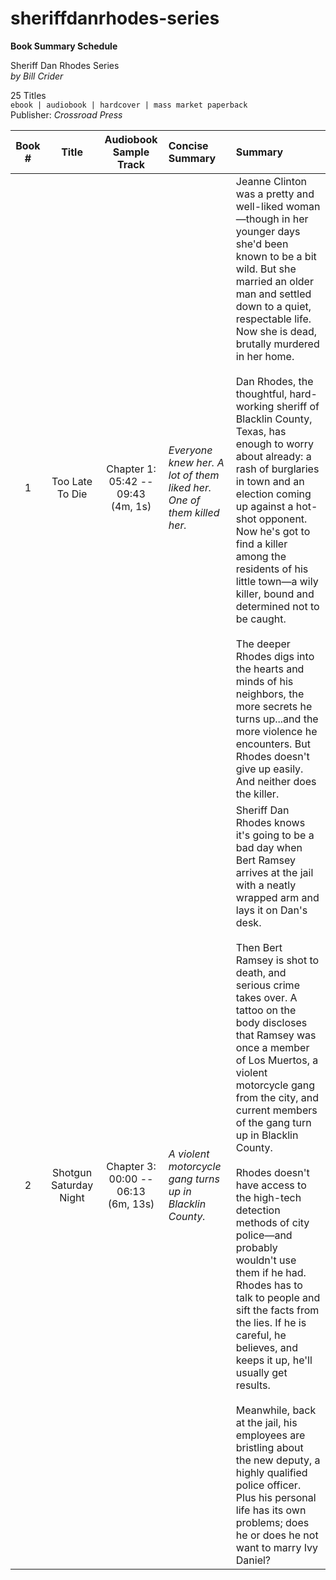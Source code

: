 # sheriffdanrhodes-series

**Book Summary Schedule**  

Sheriff Dan Rhodes Series  
*by Bill Crider*
  
25 Titles   
`ebook | audiobook | hardcover | mass market paperback `  
Publisher: *Crossroad Press*  
  

| Book #| Title                           | Audiobook Sample Track   			| Concise Summary																| Summary 										|
| :---: | :-------------------------:     |  :---------:           				| :---------          															| :---------             						|
| 1     | Too Late To Die                 | Chapter 1: 05:42 -- 09:43<br>(4m, 1s)	| *Everyone knew her. A lot of them liked her. One of them killed her.*     	| Jeanne Clinton was a pretty and well-liked woman—though in her younger days she'd been known to be a bit wild. But she married an older man and settled down to a quiet, respectable life. Now she is dead, brutally murdered in her home.<br><br>Dan Rhodes, the thoughtful, hard-working sheriff of Blacklin County, Texas, has enough to worry about already: a rash of burglaries in town and an election coming up against a hot-shot opponent. Now he's got to find a killer among the residents of his little town—a wily killer, bound and determined not to be caught.<br><br>The deeper Rhodes digs into the hearts and minds of his neighbors, the more secrets he turns up...and the more violence he encounters. But Rhodes doesn't give up easily. And neither does the killer. | 
| 2     | Shotgun Saturday Night          | Chapter 3: 00:00 -- 06:13<br>(6m, 13s)	| *A violent motorcycle gang turns up in Blacklin County.*     					| Sheriff Dan Rhodes knows it's going to be a bad day when Bert Ramsey arrives at the jail with a neatly wrapped arm and lays it on Dan's desk.<br><br>Then Bert Ramsey is shot to death, and serious crime takes over. A tattoo on the body discloses that Ramsey was once a member of Los Muertos, a violent motorcycle gang from the city, and current members of the gang turn up in Blacklin County.<br><br>Rhodes doesn't have access to the high-tech detection methods of city police—and probably wouldn't use them if he had. Rhodes has to talk to people and sift the facts from the lies. If he is careful, he believes, and keeps it up, he'll usually get results.<br><br>Meanwhile, back at the jail, his employees are bristling about the new deputy, a highly qualified police officer. Plus his personal life has its own problems; does he or does he not want to marry Ivy Daniel? | 